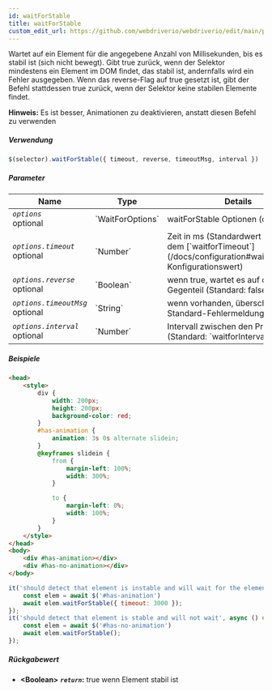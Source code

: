 ```yaml
---
id: waitForStable
title: waitForStable
custom_edit_url: https://github.com/webdriverio/webdriverio/edit/main/packages/webdriverio/src/commands/element/waitForStable.ts
---
```


Wartet auf ein Element für die angegebene Anzahl von
Millisekunden, bis es stabil ist (sich nicht bewegt). Gibt true zurück, wenn der Selektor
mindestens ein Element im DOM findet, das stabil ist, andernfalls wird ein
Fehler ausgegeben. Wenn das reverse-Flag auf true gesetzt ist, gibt der Befehl stattdessen true zurück,
wenn der Selektor keine stabilen Elemente findet.

__Hinweis:__ Es ist besser, Animationen zu deaktivieren, anstatt diesen Befehl zu verwenden

##### Verwendung

```js
$(selector).waitForStable({ timeout, reverse, timeoutMsg, interval })
```

##### Parameter

<table>
  <thead>
    <tr>
      <th>Name</th><th>Type</th><th>Details</th>
    </tr>
  </thead>
  <tbody>
    <tr>
      <td><code><var>options</var></code><br /><span className="label labelWarning">optional</span></td>
      <td>`WaitForOptions`</td>
      <td>waitForStable Optionen (optional)</td>
    </tr>
    <tr>
      <td><code><var>options.timeout</var></code><br /><span className="label labelWarning">optional</span></td>
      <td>`Number`</td>
      <td>Zeit in ms (Standardwert basiert auf dem [`waitforTimeout`](/docs/configuration#waitfortimeout) Konfigurationswert)</td>
    </tr>
    <tr>
      <td><code><var>options.reverse</var></code><br /><span className="label labelWarning">optional</span></td>
      <td>`Boolean`</td>
      <td>wenn true, wartet es auf das Gegenteil (Standard: false)</td>
    </tr>
    <tr>
      <td><code><var>options.timeoutMsg</var></code><br /><span className="label labelWarning">optional</span></td>
      <td>`String`</td>
      <td>wenn vorhanden, überschreibt es die Standard-Fehlermeldung</td>
    </tr>
    <tr>
      <td><code><var>options.interval</var></code><br /><span className="label labelWarning">optional</span></td>
      <td>`Number`</td>
      <td>Intervall zwischen den Prüfungen (Standard: `waitforInterval`)</td>
    </tr>
  </tbody>
</table>

##### Beispiele

```html title="index.html"
<head>
    <style>
        div {
            width: 200px;
            height: 200px;
            background-color: red;
        }
        #has-animation {
            animation: 3s 0s alternate slidein;
        }
        @keyframes slidein {
            from {
                margin-left: 100%;
                width: 300%;
            }

            to {
                margin-left: 0%;
                width: 100%;
            }
        }
    </style>
</head>
<body>
    <div #has-animation></div>
    <div #has-no-animation></div>
</body>

```

```js title="waitForStable.js"
it('should detect that element is instable and will wait for the element to become stable', async () => {
    const elem = await $('#has-animation')
    await elem.waitForStable({ timeout: 3000 });
});
it('should detect that element is stable and will not wait', async () => {
    const elem = await $('#has-no-animation')
    await elem.waitForStable();
});
```

##### Rückgabewert

- **&lt;Boolean&gt;**
            **<code><var>return</var></code>:**  true wenn Element stabil ist